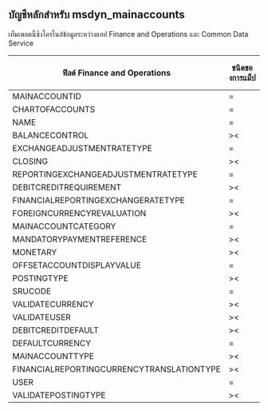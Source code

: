## <a name="main-account-to-msdyn_mainaccounts"></a>บัญชีหลักสำหรับ msdyn_mainaccounts

เท็มเพลตนี้ซิงโครไนส์ข้อมูลระหว่างแอป Finance and Operations และ Common Data Service

ฟิลด์ Finance and Operations | ชนิดของการแม็ป | ฟิลด์ Dynamics 365 อื่นๆ | ค่าเริ่มต้น
---|---|---|---
MAINACCOUNTID | = | msdyn_accountnumber | 
CHARTOFACCOUNTS | = | msdyn_chartofaccounts.msdyn_name | 
NAME | = | msdyn_name | 
BALANCECONTROL | >< | msdyn_balancecontrol | 
EXCHANGEADJUSTMENTRATETYPE | = | msdyn_exchangeadjustmentratetype.msdyn_name | 
CLOSING | >< | msdyn_closing | 
REPORTINGEXCHANGEADJUSTMENTRATETYPE | = | msdyn_reportingexchangeadjustmentratetype.msdyn_name | 
DEBITCREDITREQUIREMENT | >< | msdyn_debitcreditrequirement | 
FINANCIALREPORTINGEXCHANGERATETYPE | = | msdyn_financialreportingexchangeratetype.msdyn_name | 
FOREIGNCURRENCYREVALUATION | >< | msdyn_foreigncurrencyrevaluation | 
MAINACCOUNTCATEGORY | = | msdyn_mainaccountcategoryname | 
MANDATORYPAYMENTREFERENCE | >< | msdyn_mandatorypaymentreference | 
MONETARY | >< | msdyn_monetary | 
OFFSETACCOUNTDISPLAYVALUE | = | msdyn_offsetaccount | 
POSTINGTYPE | >< | msdyn_postingtype | 
SRUCODE | = | msdyn_srucode | 
VALIDATECURRENCY | >< | msdyn_validatecurrencycode | 
VALIDATEUSER | >< | msdyn_validateuser | 
DEBITCREDITDEFAULT | >< | msdyn_debitcreditdefault | 
DEFAULTCURRENCY | = | msdyn_defaultcurrency isocurrencycode | 
MAINACCOUNTTYPE | >< | msdyn_mainaccounttype | 
FINANCIALREPORTINGCURRENCYTRANSLATIONTYPE | >< | msdyn_financialreportingcurrencytrantype | 
USER | = | msdyn_user | 
VALIDATEPOSTINGTYPE | >< | msdyn_validateposting | 
